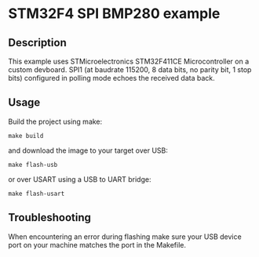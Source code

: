 # STM32F4 SPI BMP280 example

## Description

This example uses STMicroelectronics STM32F411CE Microcontroller on a custom devboard.
SPI1 (at baudrate 115200, 8 data bits, no parity bit, 1 stop bits) configured in polling mode echoes the received data back.

## Usage

Build the project using make:
```console
make build
```

and download the image to your target over USB:
```console
make flash-usb
```
or over USART using a USB to UART bridge:
```console
make flash-usart
```

## Troubleshooting

When encountering an error during flashing make sure your USB device port on your machine matches the port in the Makefile.